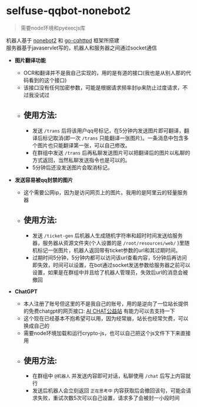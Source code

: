 # selfuse-qqbot-nonebot2

> 需要node环境和pyexecjs库

机器人基于 [nonebot2](https://github.com/nonebot/nonebot2) 和 [go-cqhttpd](https://github.com/Mrs4s/go-cqhttp) 框架所搭建  
服务器基于javaservlet写的，机器人和服务器之间通过socket通信



- **图片翻译功能**  
  - OCR和翻译并不是我自己实现的，用的是有道的接口(我也是从别人那的代码看到的这个接口)
  - 该接口没有任何加密参数，可能是根据请求频率封ip来防止过度请求，不过我没试过
  - 使用方法:
    - 
    - 发送 `/trans` 后将该用户qq号标记，在5分钟内发送图片即可翻译，翻译后标记取消(即一次 `/trans` 只能翻译一张图片)。一条消息中包含多个图片也只能翻译第一张，可以自己修改。  
    - 在群组中发送 `/trans` 后再私聊发送图片可以把翻译后的图片以私聊的方式返回，当然私聊发送指令也是可以的。  
    - 5分钟后还没发送图片会取消标记。


- **发送容易被qq封禁的图片**
  - 这个需要公网ip，因为是访问网页上的图片。我用的是阿里云的轻量服务器
  - 使用方法:
    -
    - 发送 `/ticket-gen` 后机器人生成随机字符串和超时时间发送给服务器，服务器从资源文件夹(个人设置的是 `/root/resources/web/` )里随机标记一张图片，机器人返回带有ticket参数的url和其过期时间。  
    - 过期时间5分钟，5分钟内都可以访问该url查看内容，5分钟后再访问即失效，时间可以设置，在bot通过socket发送参数给服务器之前可以设置，如果是在群组中并且给了机器人管理员，失效后url的消息会被撤回

- **ChatGPT**
  - 本人注册了账号但这里的不是我自己的账号，用的是逆向了一位站长提供的免费chatgpt的网页接口: [AI CHAT公益站](https://chatgpt.sbaliyun.com/) 有能力可以去支持一下
  - 这个现在已经基本不抱希望可以用，因为经常崩，站长也经常欠费，可以换成自己的
  - 需要node环境加载和运行crypto-js，也可以自己把这个js文件下下来直接用
  - 使用方法:
    - 
    - 在群组中 `@机器人` 并发送内容即可对话，私聊使用 `/chat` 后写上内容就行
    - 发送后机器人会立刻返回 `正在思考中` 内容获取后会撤回该句，可能会请求失败，重试次数5次可以自己设置，请求多了会被封一小段时间
